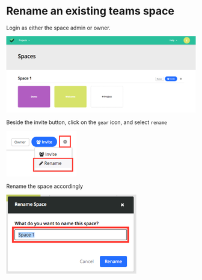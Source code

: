 # Rename an existing teams space

Login as either the space admin or owner.

<div class="screenshot">
	<img src="../images/spaces-dashboard.png" alt="Space Dashboard">
</div>	

Beside the invite button, click on the `gear` icon, and select `rename`

<div class="screenshot">
	<img src="../images/adminstration/space-rename-button.png" alt="Space Rename Button">
</div>

Rename the space accordingly

<div class="screenshot">
	<img src="../images/adminstration/space-rename-text.png" alt="Space Rename Input Field">
</div>
